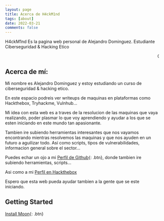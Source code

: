 ```yaml
---
layout: page
title: Acerca de H4ckM1nd
tags: [about]
date: 2022-03-21
comments: false
---
```

    
H4ckM1nd Es la pagina web personal de Alejandro Dominguez. Estudiante Ciberseguridad & Hacking Etico

<MARQUEE> Ciberseguridad & Hacking Ético </MARQUEE>

## Acerca de mí:

<span class="typed" data-typed-items="Designer, Developer, Freelancer, Photographer"></span>




Mi nombre es Alejandro Dominguez y estoy estudiando un curso de ciberseguridad & hacking etico.

En este espacio podreis ver writeups de maquinas en plataformas como Hackthebox, Tryhackme, Vulnhub...

Mi idea con esta web es a traves de la resolucion de las maquinas que vaya realizando, poder plasmar lo que voy aprendiendo y ayudar a los que se esten iniciando en este mundo tan apasionante.

Tambien ire subiendo herramientas interesantes que nos vayamos encontrando mientras resolvemos las maquinas y que nos ayuden en un futuro a aguilizar todo. Así como scripts, tipos de vulnerabilidades, informacion general sobre el sector... 

Puedes echar un ojo a mi [Perfil de Github](https://github.com/H4ckM1nd){: .btn}, donde tambien ire subiendo herramientas, scripts...

Asi como a mi [Perfil en Hackthebox](https://www.hackthebox.com/)

Espero que esta web pueda ayudar tambien a la gente que se este iniciando.



## Getting Started

      
[Install Moon](https://github.com/TaylanTatli/Moon){: .btn}

